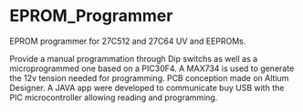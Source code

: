# EPROM_Programmer
EPROM programmer for 27C512 and 27C64 UV and EEPROMs.

Provide a manual programmation through Dip switchs as well as a microprogrammed one based on a PIC30F4. A MAX734 is used to generate the 12v tension needed for programming. PCB conception made on Altium Designer. A JAVA app were developed to communicate buy USB with the PIC microcontroller allowing reading and programming.
